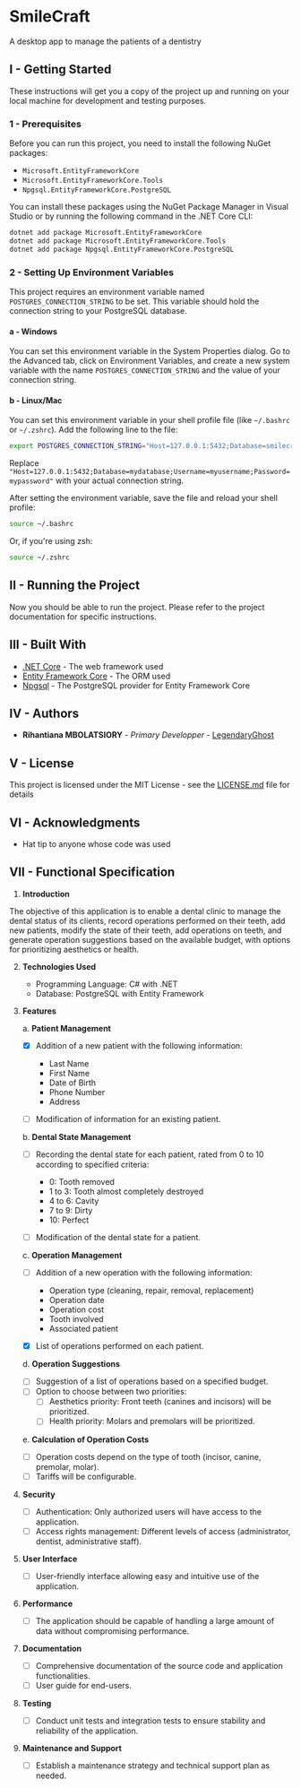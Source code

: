 # SmileCraft
A desktop app to manage the patients of a dentistry

## I - Getting Started

These instructions will get you a copy of the project up and running on your local machine for development and testing purposes.

### 1 - Prerequisites

Before you can run this project, you need to install the following NuGet packages:

- `Microsoft.EntityFrameworkCore`
- `Microsoft.EntityFrameworkCore.Tools`
- `Npgsql.EntityFrameworkCore.PostgreSQL`

You can install these packages using the NuGet Package Manager in Visual Studio or by running the following command in the .NET Core CLI:

```bash
dotnet add package Microsoft.EntityFrameworkCore
dotnet add package Microsoft.EntityFrameworkCore.Tools
dotnet add package Npgsql.EntityFrameworkCore.PostgreSQL
```

### 2 - Setting Up Environment Variables

This project requires an environment variable named `POSTGRES_CONNECTION_STRING` to be set. This variable should hold the connection string to your PostgreSQL database.

#### a - Windows

You can set this environment variable in the System Properties dialog. Go to the Advanced tab, click on Environment Variables, and create a new system variable with the name `POSTGRES_CONNECTION_STRING` and the value of your connection string.

#### b - Linux/Mac

You can set this environment variable in your shell profile file (like `~/.bashrc` or `~/.zshrc`). Add the following line to the file:

```bash
export POSTGRES_CONNECTION_STRING="Host=127.0.0.1:5432;Database=smilecraft;Username=myusername;Password=mypassword"
```

Replace `"Host=127.0.0.1:5432;Database=mydatabase;Username=myusername;Password=mypassword"` with your actual connection string.

After setting the environment variable, save the file and reload your shell profile:

```bash
source ~/.bashrc
```

Or, if you're using zsh:

```bash
source ~/.zshrc
```

## II - Running the Project

Now you should be able to run the project. Please refer to the project documentation for specific instructions.

## III - Built With

- [.NET Core](https://dotnet.microsoft.com/) - The web framework used
- [Entity Framework Core](https://docs.microsoft.com/en-us/ef/core/) - The ORM used
- [Npgsql](https://www.npgsql.org/) - The PostgreSQL provider for Entity Framework Core

## IV - Authors

- **Rihantiana MBOLATSIORY** - *Primary Developper* - [LegendaryGhost](https://github.com/LegendaryGhost)

## V - License

This project is licensed under the MIT License - see the [LICENSE.md](LICENSE.md) file for details

## VI - Acknowledgments

- Hat tip to anyone whose code was used

## VII - Functional Specification

1. **Introduction**

The objective of this application is to enable a dental clinic to manage the dental status of its clients, record operations performed on their teeth, add new patients, modify the state of their teeth, add operations on teeth, and generate operation suggestions based on the available budget, with options for prioritizing aesthetics or health.

2. **Technologies Used**

   - Programming Language: C# with .NET
   - Database: PostgreSQL with Entity Framework

3. **Features**

   a. **Patient Management**

      - [x] Addition of a new patient with the following information:
        - Last Name
        - First Name
        - Date of Birth
        - Phone Number
        - Address

      - [ ] Modification of information for an existing patient.

   b. **Dental State Management**

      - [ ] Recording the dental state for each patient, rated from 0 to 10 according to specified criteria:
        - 0: Tooth removed
        - 1 to 3: Tooth almost completely destroyed
        - 4 to 6: Cavity
        - 7 to 9: Dirty
        - 10: Perfect

      - [ ] Modification of the dental state for a patient.

   c. **Operation Management**

      - [ ] Addition of a new operation with the following information:
        - Operation type (cleaning, repair, removal, replacement)
        - Operation date
        - Operation cost
        - Tooth involved
        - Associated patient

      - [x] List of operations performed on each patient.

   d. **Operation Suggestions**

      - [ ] Suggestion of a list of operations based on a specified budget.
      - [ ] Option to choose between two priorities:
        - [ ] Aesthetics priority: Front teeth (canines and incisors) will be prioritized.
        - [ ] Health priority: Molars and premolars will be prioritized.

   e. **Calculation of Operation Costs**

      - [ ] Operation costs depend on the type of tooth (incisor, canine, premolar, molar).
      - [ ] Tariffs will be configurable.

4. **Security**

   - [ ] Authentication: Only authorized users will have access to the application.
   - [ ] Access rights management: Different levels of access (administrator, dentist, administrative staff).

5. **User Interface**

   - [ ] User-friendly interface allowing easy and intuitive use of the application.

6. **Performance**

   - [ ] The application should be capable of handling a large amount of data without compromising performance.

7. **Documentation**

   - [ ] Comprehensive documentation of the source code and application functionalities.
   - [ ] User guide for end-users.

8. **Testing**

   - [ ] Conduct unit tests and integration tests to ensure stability and reliability of the application.

9. **Maintenance and Support**

   - [ ] Establish a maintenance strategy and technical support plan as needed.
